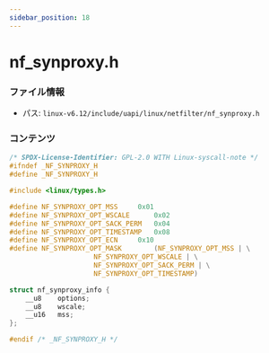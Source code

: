 ```yaml
---
sidebar_position: 18
---
```

# nf_synproxy.h

### ファイル情報

- パス: `linux-v6.12/include/uapi/linux/netfilter/nf_synproxy.h`

### コンテンツ

```h
/* SPDX-License-Identifier: GPL-2.0 WITH Linux-syscall-note */
#ifndef _NF_SYNPROXY_H
#define _NF_SYNPROXY_H

#include <linux/types.h>

#define NF_SYNPROXY_OPT_MSS		0x01
#define NF_SYNPROXY_OPT_WSCALE		0x02
#define NF_SYNPROXY_OPT_SACK_PERM	0x04
#define NF_SYNPROXY_OPT_TIMESTAMP	0x08
#define NF_SYNPROXY_OPT_ECN		0x10
#define NF_SYNPROXY_OPT_MASK		(NF_SYNPROXY_OPT_MSS | \
					 NF_SYNPROXY_OPT_WSCALE | \
					 NF_SYNPROXY_OPT_SACK_PERM | \
					 NF_SYNPROXY_OPT_TIMESTAMP)

struct nf_synproxy_info {
	__u8	options;
	__u8	wscale;
	__u16	mss;
};

#endif /* _NF_SYNPROXY_H */

```

